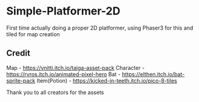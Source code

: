 # Simple-Platformer-2D
First time actually doing a proper 2D platformer, using Phaser3 for this and tiled for map creation

## Credit
Map - https://vnitti.itch.io/taiga-asset-pack
Character - https://rvros.itch.io/animated-pixel-hero
Bat - https://elthen.itch.io/bat-sprite-pack
Item(Potion) - https://kicked-in-teeth.itch.io/pico-8-tiles

Thank you to all creators for the assets